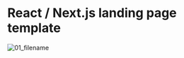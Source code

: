 # React / Next.js landing page template
![01_filename](https://github.com/Mariam-Fathi/React-Next.js-landing-page-template/blob/main/Open%20(Community).png)
